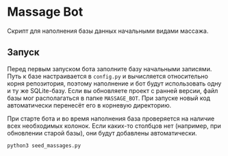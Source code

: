 # Massage Bot

Скрипт для наполнения базы данных начальными видами массажа.

## Запуск

Перед первым запуском бота заполните базу начальными записями. Путь к базе
настраивается в `config.py` и вычисляется относительно корня репозитория,
поэтому наполнение и бот будут использовать одну и ту же SQLite-базу.
Если вы обновляете проект с ранней версии, файл базы мог располагаться в
папке `MASSAGE_BOT`. При запуске новый код автоматически перенесёт его в
корневую директорию.

При старте бота и во время наполнения база проверяется на наличие всех
необходимых колонок. Если каких-то столбцов нет (например, при обновлении
старой базы), они будут добавлены автоматически.

```bash
python3 seed_massages.py
```
